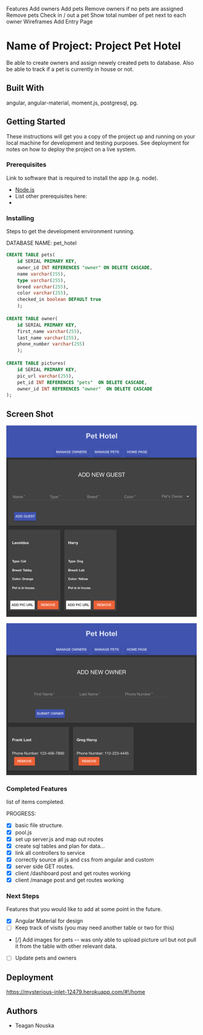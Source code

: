 Features
Add owners
Add pets
Remove owners if no pets are assigned
Remove pets
Check in / out a pet
Show total number of pet next to each owner
Wireframes
Add Entry Page


# Name of Project: Project Pet Hotel

Be able to create owners and assign newely created pets to database. Also be able to track if a pet is currently in house or not.

## Built With

angular, angular-material, moment.js, postgresql, pg.

## Getting Started

These instructions will get you a copy of the project up and running on your local machine for development and testing purposes. See deployment for notes on how to deploy the project on a live system.

### Prerequisites

Link to software that is required to install the app (e.g. node).

- [Node.js](https://nodejs.org/en/)
- List other prerequisites here:
- 


### Installing

Steps to get the development environment running.

DATABASE NAME: pet_hotel

```sql
CREATE TABLE pets(
	id SERIAL PRIMARY KEY,
	owner_id INT REFERENCES "owner" ON DELETE CASCADE,
	name varchar(255),
	type varchar(255),
	breed varchar(255),
	color varchar(255),
	checked_in boolean DEFAULT true
	);
	
CREATE TABLE owner(
	id SERIAL PRIMARY KEY,
	first_name varchar(255),
	last_name varchar(255),
	phone_number varchar(255)
	);

CREATE TABLE pictures(
    id SERIAL PRIMARY KEY,
    pic_url varchar(255),
    pet_id INT REFERENCES "pets"  ON DELETE CASCADE,
    owner_id INT REFERENCES "owner"  ON DELETE CASCADE
);
```

## Screen Shot

![Add Entry Page](screenshot1.png)

![Add Entry Page](screenshot2.png)

### Completed Features

list of items completed.

PROGRESS:
- [x] basic file structure.
- [x] pool.js
- [x] set up server.js and map out routes
- [x] create sql tables and plan for data...
- [x] link all controllers to service
- [x] correctly source all js and css from angular and custom
- [x] server side GET routes.
- [x] client /dashboard post and get routes working
- [x] client /manage post and get routes working

### Next Steps

Features that you would like to add at some point in the future.

- [x] Angular Material for design
- [ ] Keep track of visits (you may need another table or two for this)
- [/] Add images for pets -- was only able to upload picture url but not pull it from the table with other relevant data.
- [ ] Update pets and owners

## Deployment

https://mysterious-inlet-12479.herokuapp.com/#!/home

## Authors

* Teagan Nouska
